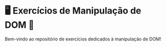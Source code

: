 # 🖥️ Exercícios de Manipulação de DOM 🌟

Bem-vindo ao repositório de exercícios dedicados à manipulação de DOM! 
